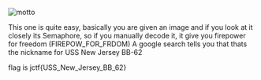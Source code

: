 ![motto](https://github.com/CountDraculaDaughter/projects/assets/155210038/43354166-2f68-4789-8eb3-bf2e7350c2e2)

This one is quite easy, basically you are given an image and if you look at it closely its Semaphore, so if you manually decode it, it give you firepower for freedom (FIREPOW_FOR_FRDOM)
A google search tells you that thats the nickname for USS New Jersey BB-62

flag is
jctf{USS_New_Jersey_BB_62}
